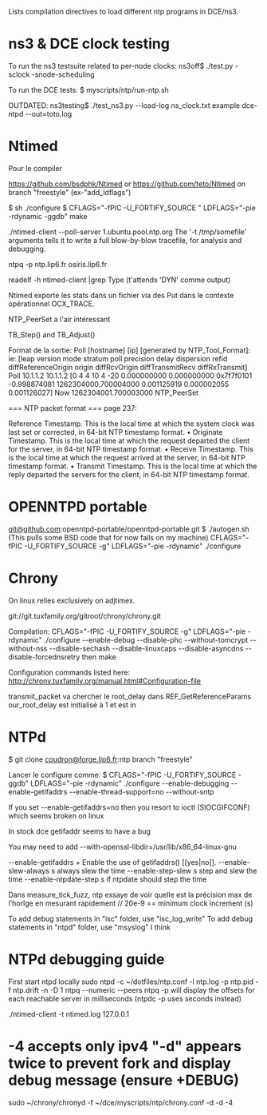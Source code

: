 Lists compilation directives to load different ntp programs in DCE/ns3.


ns3 & DCE clock testing
===
To run the ns3 testsuite related to per-node clocks:
ns3off$ ./test.py -sclock
-snode-scheduling

To run the DCE tests: $ myscripts/ntp/run-ntp.sh

OUTDATED:
ns3testing$ ./test_ns3.py --load-log ns_clock.txt example dce-ntpd --out=toto.log 



Ntimed 
===
Pour le compiler

https://github.com/bsdphk/Ntimed or 
https://github.com/teto/Ntimed on branch "freestyle" (ex-"add_ldflags")

$ sh ./configure
$ CFLAGS="-fPIC -U_FORTIFY_SOURCE " LDFLAGS="-pie -rdynamic -ggdb" make

./ntimed-client --poll-server 1.ubuntu.pool.ntp.org
The '-t /tmp/somefile' arguments tells it to write a full blow-by-blow
tracefile, for analysis and debugging.

ntpq -p ntp.lip6.fr
osiris.lip6.fr

readelf -h ntimed-client |grep Type  (t'attends 'DYN' comme output)

Ntimed exporte les stats dans un fichier via des Put dans le contexte opérationnel OCX_TRACE.


NTP_PeerSet a l'air intéressant

 TB_Step() and TB_Adjust()


Format de la sortie:
Poll [hostname] [ip] [generated by NTP_Tool_Format]: ie:
[leap version mode stratum poll precision delay dispersion refid diffReferenceOrigin origin diffRcvOrigin diffTransmitRecv diffRxTransmit]
Poll 10.1.1.2 10.1.1.2 [0 4 4  10   4  -20 0.000000000 0.000000000 0x7f7f0101 -0.998874081 1262304000.700004000 0.001125919 0.000002055 0.001126027]
Now 1262304001.700003000 NTP_PeerSet


=== NTP packet format ===
page 237:

Reference Timestamp. This is the local time at which the system clock was last set or corrected, in 64-bit NTP timestamp format.
• Originate Timestamp. This is the local time at which the request departed the client for the server, in 64-bit NTP timestamp format.
• Receive Timestamp. This is the local time at which the request arrived at the server, in 64-bit NTP timestamp format.
• Transmit Timestamp. This is the local time at which the reply departed the servers for the client, in 64-bit NTP timestamp format.

OPENNTPD portable 
===

git@github.com:openntpd-portable/openntpd-portable.git
$ ./autogen.sh
(This pulls some BSD code that for now fails on my machine)
CFLAGS="-fPIC -U_FORTIFY_SOURCE -g" LDFLAGS="-pie -rdynamic" ./configure


Chrony 
===

On linux relies exclusively on adjtimex.

git://git.tuxfamily.org/gitroot/chrony/chrony.git

Compilation:
CFLAGS="-fPIC -U_FORTIFY_SOURCE -g" LDFLAGS="-pie -rdynamic" ./configure --enable-debug --disable-phc --without-tomcrypt --without-nss --disable-sechash --disable-linuxcaps --disable-asyncdns --disable-forcednsretry
then make

Configuration commands listed here:
http://chrony.tuxfamily.org/manual.html#Configuration-file

transmit_packet va chercher le root_delay dans REF_GetReferenceParams
our_root_delay est initialisé à 1 et est in

NTPd 
===

$ git clone coudron@forge.lip6.fr:ntp branch "freestyle"


Lancer le configure comme:
$ CFLAGS="-fPIC -U_FORTIFY_SOURCE -ggdb" LDFLAGS="-pie -rdynamic" ./configure --enable-debugging  --enable-getifaddrs --enable-thread-support=no --without-sntp

If you set --enable-getifaddrs=no then you resort to ioctl (SIOCGIFCONF) which seems broken on linux

In stock dce getifaddr seems to have a bug

You may need to add --with-openssl-libdir=/usr/lib/x86_64-linux-gnu

  --enable-getifaddrs     + Enable the use of getifaddrs() [[yes|no]].
  --enable-slew-always    s always slew the time
  --enable-step-slew      s step and slew the time
  --enable-ntpdate-step   s if ntpdate should step the time

Dans measure_tick_fuzz, ntp essaye de voir quelle est la précision max de l'horlge en mesurant rapidement 
// 20e-9	== minimum clock increment (s)

To add debug statements in "isc" folder, use "isc_log_write"
To add debug statements in "ntpd" folder, use "msyslog" I think


NTPd debugging guide 
===
First start ntpd locally
sudo ntpd -c ~/dotfiles/ntp.conf -l ntp.log -p ntp.pid -f ntp.drift -n -D 1
ntpq --numeric --peers
ntpq -p will display the offsets for each reachable server in milliseconds (ntpdc -p uses seconds instead)

 
./ntimed-client -t ntimed.log 127.0.0.1

# -4 accepts only ipv4 "-d" appears twice to prevent fork and display debug message (ensure +DEBUG)
sudo ~/chrony/chronyd -f ~/dce/myscripts/ntp/chrony.conf -d -d -4
